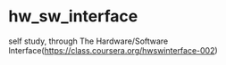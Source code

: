 hw_sw_interface
===============

self study, through The Hardware/Software Interface(https://class.coursera.org/hwswinterface-002)
